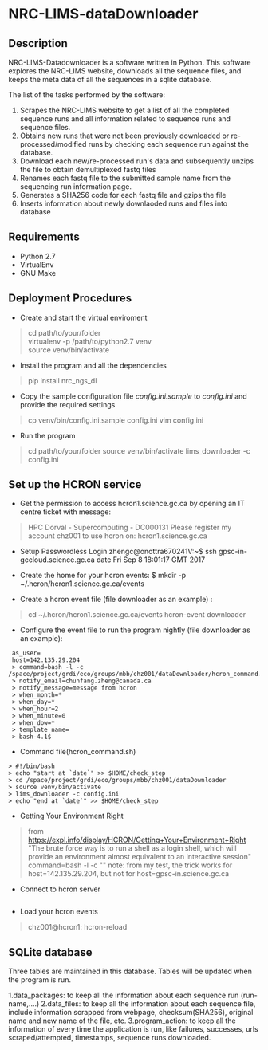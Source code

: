 # NRC-LIMS-dataDownloader


## Description

NRC-LIMS-Datadownloader is a software written in Python. This software explores the NRC-LIMS website, downloads all the sequence files, and keeps the meta data of all the sequences in a sqlite database.

The list of the tasks performed by the software:
1. Scrapes the NRC-LIMS website to get a list of all the completed sequence runs and all information related to sequence runs and sequence files.
2. Obtains new runs that were not been previously downloaded or re-processed/modified runs by checking each sequence run against the database.
3. Download each new/re-processed run's data and subsequently unzips the file to obtain demultiplexed fastq files
4. Renames each fastq file to the submitted sample name from the sequencing run information page.
5. Generates a SHA256 code for each fastq file and gzips the file
6. Inserts information about newly downlaoded runs and files into database


## Requirements

* Python 2.7
* VirtualEnv
* GNU Make


## Deployment Procedures

* Create and start the virtual enviroment 
 > cd path/to/your/folder  
 > virtualenv -p /path/to/python2.7 venv  
 > source venv/bin/activate  

* Install the program and all the dependencies
 > pip install nrc_ngs_dl 
 
* Copy the sample configuration file _config.ini.sample_ to _config.ini_ and provide the required settings
 > cp venv/bin/config.ini.sample config.ini
 > vim config.ini
 
* Run the program
 > cd path/to/your/folder
 > source venv/bin/activate
 > lims_downloader -c config.ini


## Set up the HCRON service

* Get the permission to access hcron1.science.gc.ca
 by opening an IT centre ticket with message:
 > HPC Dorval - Supercomputing - DC000131
 > Please register my account   chz001   to use hcron on:
 > hcron1.science.gc.ca

* Setup Passwordless Login
 zhengc@onottra670241V:~$ ssh gpsc-in-gccloud.science.gc.ca date
 Fri Sep  8 18:01:17 GMT 2017

* Create the home for your hcron events:
$ mkdir -p  ~/.hcron/hcron1.science.gc.ca/events

* Create a hcron event file (file downloader as an example) :
 > cd ~/.hcron/hcron1.science.gc.ca/events
 > hcron-event downloader

* Configure the event file to run the program nightly (file downloader as an example):
```bash-4.1$ cat ~/.hcron/hcron1.science.gc.ca/events/downloader 
 as_user=
 host=142.135.29.204
 > command=bash -l -c /space/project/grdi/eco/groups/mbb/chz001/dataDownloader/hcron_command.sh
 > notify_email=chunfang.zheng@canada.ca
 > notify_message=message from hcron
 > when_month=*
 > when_day=*
 > when_hour=2
 > when_minute=0
 > when_dow=*
 > template_name=
 > bash-4.1$ 
```
* Command file(hcron_command.sh)
 ```bash-4.1$ cat /space/project/grdi/eco/groups/mbb/chz001/dataDownloader/hcron_command.sh 
 > #!/bin/bash
 > echo "start at `date`" >> $HOME/check_step
 > cd /space/project/grdi/eco/groups/mbb/chz001/dataDownloader
 > source venv/bin/activate
 > lims_downloader -c config.ini
 > echo "end at `date`" >> $HOME/check_step 
```

* Getting Your Environment Right
 > from https://expl.info/display/HCRON/Getting+Your+Environment+Right
 > "The brute force way is to run a shell as a login shell, which will provide an environment almost equivalent to an interactive session" 
 > command=bash -l -c "<commands here>" 
 > note: from my test, the trick works for host=142.135.29.204, but not for host=gpsc-in.science.gc.ca

* Connect to hcron server
```bash-4.1$ ssh hcron1.science.gc.ca
```

* Load your hcron events
 > chz001@hcron1: hcron-reload


## SQLite database

Three tables are maintained in this database. Tables will be updated when the program is run.

1.data_packages: to keep all the information about each sequence run
 (run-name,....)
2.data_files: to keep all the information about each sequence file, 
include information scrapped from webpage, checksum(SHA256), original name and new name of the file, etc. 
3.program_action: to keep all the information of every time the application is run,
  like failures, successes, urls scraped/attempted, timestamps, sequence runs downloaded. 




